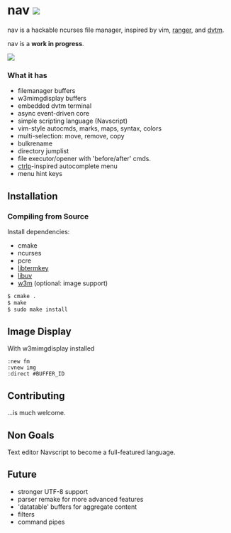 # nav [![](https://api.travis-ci.org/jollywho/nav.svg)](https://travis-ci.org/jollywho/nav)
nav is a hackable ncurses file manager, inspired by vim, [ranger](http://ranger.nongnu.org/), and [dvtm](http://www.brain-dump.org/projects/dvtm/).

nav is a **work in progress**.

![](http://sicp.me/u/armtv.png)

### What it has

* filemanager buffers
* w3mimgdisplay buffers
* embedded dvtm terminal
* async event-driven core
* simple scripting language (Navscript)
* vim-style autocmds, marks, maps, syntax, colors
* multi-selection: move, remove, copy
* bulkrename
* directory jumplist
* file executor/opener with 'before/after' cmds.
* [ctrlp](https://kien.github.io/ctrlp.vim/)-inspired autocomplete menu
* menu hint keys

## Installation

### Compiling from Source

Install dependencies:

* cmake
* ncurses
* pcre
* [libtermkey](http://www.leonerd.org.uk/code/libtermkey/)
* [libuv](https://github.com/libuv/libuv)
* [w3m](http://w3m.sourceforge.net/) (optional: image support)

```bash
$ cmake .
$ make
$ sudo make install
```

## Image Display

With w3mimgdisplay installed
```viml
:new fm
:vnew img
:direct #BUFFER_ID
```

## Contributing

...is much welcome.

## Non Goals

Text editor
Navscript to become a full-featured language.

## Future

* stronger UTF-8 support
* parser remake for more advanced features
* 'datatable' buffers for aggregate content
* filters
* command pipes
